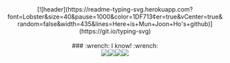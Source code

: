 <div align="center"> 
[![header](https://readme-typing-svg.herokuapp.com?font=Lobster&size=40&pause=1000&color=1DF713&center=true&vCenter=true&random=false&width=435&lines=Here+is+Mun+Joon+Ho's+github)](https://git.io/typing-svg)
<br/>
<br/>
###  :wrench: I know!  :wrench:
<br/>
<img src="https://img.shields.io/badge/JAVA-007396?style=for-the-badge&logo=Java&logoColor=white"><img src="https://img.shields.io/badge/Spring%20Boot-6DB33F?style=for-the-badge&logo=Spring%20Boot&logoColor=white"/><img src="https://img.shields.io/badge/MySQL-4479A1?style=for-the-badge&logo=MySQL&logoColor=white"><img src="https://img.shields.io/badge/Docker-2496ED?style=for-the-badge&logo=Docker&logoColor=white">
<!--
**mjh000526/mjh000526** is a ✨ _special_ ✨ repository because its `README.md` (this file) appears on your GitHub profile.

Here are some ideas to get you started:

- 🔭 I’m currently working on ...
- 🌱 I’m currently learning ...
- 👯 I’m looking to collaborate on ...
- 🤔 I’m looking for help with ...
- 💬 Ask me about ...
- 📫 How to reach me: ...
- 😄 Pronouns: ...
- ⚡ Fun fact: ...
-->
